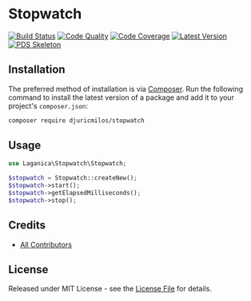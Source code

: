 # Stopwatch

[![Build Status][ico-build]][link-build]
[![Code Quality][ico-code-quality]][link-code-quality]
[![Code Coverage][ico-code-coverage]][link-code-coverage]
[![Latest Version][ico-version]][link-packagist]
[![PDS Skeleton][ico-pds]][link-pds]

## Installation

The preferred method of installation is via [Composer](http://getcomposer.org/). Run the following command to install the latest version of a package and add it to your project's `composer.json`:

```bash
composer require djuricmilos/stopwatch
```

## Usage

``` php
use Laganica\Stopwatch\Stopwatch;

$stopwatch = Stopwatch::createNew();
$stopwatch->start();
$stopwatch->getElapsedMilliseconds();
$stopwatch->stop();
```

## Credits

- [All Contributors][link-contributors]

## License

Released under MIT License - see the [License File](LICENSE) for details.

[ico-version]: https://img.shields.io/packagist/v/djuricmilos/stopwatch.svg
[ico-build]: https://api.travis-ci.com/djuricmilos/stopwatch.svg?branch=master
[ico-code-coverage]: https://img.shields.io/scrutinizer/coverage/g/djuricmilos/stopwatch.svg
[ico-code-quality]: https://img.shields.io/scrutinizer/g/djuricmilos/stopwatch.svg
[ico-pds]: https://img.shields.io/badge/pds-skeleton-blue.svg

[link-packagist]: https://packagist.org/packages/djuricmilos/stopwatch
[link-build]: https://travis-ci.com/djuricmilos/stopwatch
[link-code-coverage]: https://scrutinizer-ci.com/g/djuricmilos/stopwatch/code-structure
[link-code-quality]: https://scrutinizer-ci.com/g/djuricmilos/stopwatch
[link-pds]: https://github.com/php-pds/skeleton
[link-author]: https://github.com/djuricmilos
[link-contributors]: ../../contributors
